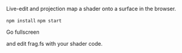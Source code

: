 Live-edit and projection map a shader onto a surface in the browser.

`npm install`
`npm start`

Go fullscreen

and edit frag.fs with your shader code.